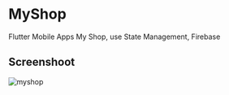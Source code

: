 # MyShop
Flutter Mobile Apps My Shop, use State Management, Firebase

## Screenshoot

![myshop](https://user-images.githubusercontent.com/17192766/83346439-8c978580-a346-11ea-814c-333b5538a66a.png)

